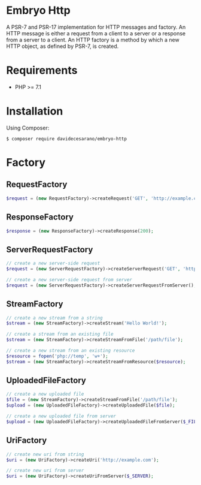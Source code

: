 # Embryo Http
A PSR-7 and PSR-17 implementation for HTTP messages and factory. 
An HTTP message is either a request from a client to a server or a response from a server to a client. An HTTP factory is a method by which a new HTTP object, as defined by PSR-7, is created. 

# Requirements
* PHP >= 7.1

# Installation
Using Composer:
```
$ composer require davidecesarano/embryo-http
```

# Factory

## RequestFactory 
```php
$request = (new RequestFactory)->createRequest('GET', 'http://example.com');
```

## ResponseFactory 
```php
$response = (new ResponseFactory)->createResponse(200);
```

## ServerRequestFactory  
```php
// create a new server-side request
$request = (new ServerRequestFactory)->createServerRequest('GET', 'http://example.com');

// create a new server-side request from server
$request = (new ServerRequestFactory)->createServerRequestFromServer();
```

## StreamFactory  
```php
// create a new stream from a string
$stream = (new StreamFactory)->createStream('Hello World!');

// create a stream from an existing file
$stream = (new StreamFactory)->createStreamFromFile('/path/file');

// create a new stream from an existing resource
$resource = fopen('php://temp', 'w+');
$stream = (new StreamFactory)->createStreamFromResource($resource);
```

## UploadedFileFactory   
```php
// create a new uploaded file
$file = (new StreamFactory)->createStreamFromFile('/path/file');
$upload = (new UploadedFileFactory)->createUploadedFile($file);

// create a new uploaded file from server
$upload = (new UploadedFileFactory)->createUploadedFileFromServer($_FILES);
```

## UriFactory
```php
// create new uri from string
$uri = (new UriFactory)->createUri('http://example.com');

// create new uri from server
$uri = (new UriFactory)->createUriFromServer($_SERVER);
```